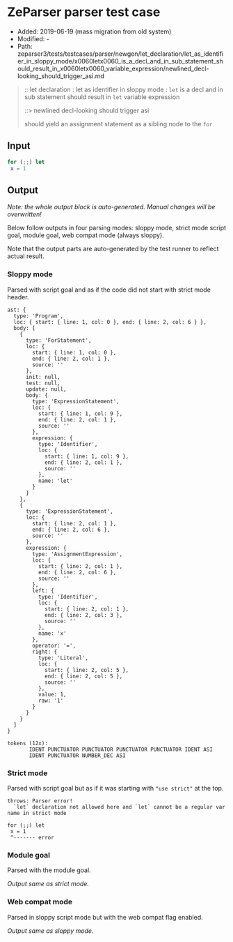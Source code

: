 # ZeParser parser test case

- Added: 2019-06-19 (mass migration from old system)
- Modified: -
- Path: zeparser3/tests/testcases/parser/newgen/let_declaration/let_as_identifier_in_sloppy_mode/x0060letx0060_is_a_decl_and_in_sub_statement_should_result_in_x0060letx0060_variable_expression/newlined_decl-looking_should_trigger_asi.md

> :: let declaration : let as identifier in sloppy mode : `let` is a decl and in sub statement should result in `let` variable expression
>
> ::> newlined decl-looking should trigger asi
>
> should yield an assignment statement as a sibling node to the `for`

## Input

`````js
for (;;) let 
 x = 1
`````

## Output

_Note: the whole output block is auto-generated. Manual changes will be overwritten!_

Below follow outputs in four parsing modes: sloppy mode, strict mode script goal, module goal, web compat mode (always sloppy).

Note that the output parts are auto-generated by the test runner to reflect actual result.

### Sloppy mode

Parsed with script goal and as if the code did not start with strict mode header.

`````
ast: {
  type: 'Program',
  loc: { start: { line: 1, col: 0 }, end: { line: 2, col: 6 } },
  body: [
    {
      type: 'ForStatement',
      loc: {
        start: { line: 1, col: 0 },
        end: { line: 2, col: 1 },
        source: ''
      },
      init: null,
      test: null,
      update: null,
      body: {
        type: 'ExpressionStatement',
        loc: {
          start: { line: 1, col: 9 },
          end: { line: 2, col: 1 },
          source: ''
        },
        expression: {
          type: 'Identifier',
          loc: {
            start: { line: 1, col: 9 },
            end: { line: 2, col: 1 },
            source: ''
          },
          name: 'let'
        }
      }
    },
    {
      type: 'ExpressionStatement',
      loc: {
        start: { line: 2, col: 1 },
        end: { line: 2, col: 6 },
        source: ''
      },
      expression: {
        type: 'AssignmentExpression',
        loc: {
          start: { line: 2, col: 1 },
          end: { line: 2, col: 6 },
          source: ''
        },
        left: {
          type: 'Identifier',
          loc: {
            start: { line: 2, col: 1 },
            end: { line: 2, col: 3 },
            source: ''
          },
          name: 'x'
        },
        operator: '=',
        right: {
          type: 'Literal',
          loc: {
            start: { line: 2, col: 5 },
            end: { line: 2, col: 5 },
            source: ''
          },
          value: 1,
          raw: '1'
        }
      }
    }
  ]
}

tokens (12x):
       IDENT PUNCTUATOR PUNCTUATOR PUNCTUATOR PUNCTUATOR IDENT ASI
       IDENT PUNCTUATOR NUMBER_DEC ASI
`````

### Strict mode

Parsed with script goal but as if it was starting with `"use strict"` at the top.

`````
throws: Parser error!
  `let` declaration not allowed here and `let` cannot be a regular var name in strict mode

for (;;) let
 x = 1
 ^------- error
`````


### Module goal

Parsed with the module goal.

_Output same as strict mode._

### Web compat mode

Parsed in sloppy script mode but with the web compat flag enabled.

_Output same as sloppy mode._
